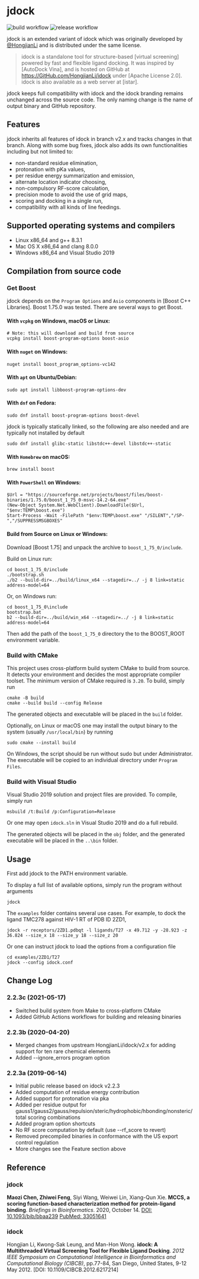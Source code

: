 jdock
=====
![build workflow](https://github.com/fengzhiwei1288/jdock/build.yml/badge.svg)
![release workflow](https://github.com/fengzhiwei1288/jdock/release.yml/badge.svg)

jdock is an extended variant of idock which was originally developed by [@HongjianLi](https://github.com/HongjianLi) and is distributed under the same license.

>idock is a standalone tool for structure-based [virtual screening] powered by fast and flexible ligand docking. It was inspired by [AutoDock Vina], and is hosted on GitHub at https://GitHub.com/HongjianLi/idock under [Apache License 2.0]. idock is also available as a web server at [istar].

jdock keeps full compatibility with idock and the idock branding remains unchanged across the source code. The only naming change is the name of output binary and GitHub repository.

Features
--------

jdock inherits all features of idock in branch v2.x and tracks changes in that branch. Along with some bug fixes, jdock also adds its own functionalities including but not limited to:
* non-standard residue elimination,
* protonation with pKa values,
* per residue energy summarization and emission,
* alternate location indicator choosing,
* non-compulsory RF-score calculation,
* precision mode to avoid the use of grid maps,
* scoring and docking in a single run,
* compatibility with all kinds of line feedings.


Supported operating systems and compilers
-----------------------------------------

* Linux x86_64 and g++ 8.3.1
* Mac OS X x86_64 and clang 8.0.0
* Windows x86_64 and Visual Studio 2019


Compilation from source code
----------------------------

### Get Boost

jdock depends on the `Program Options` and `Asio` components in [Boost C++ Libraries]. Boost 1.75.0 was tested. There are several ways to get Boost.

#### With `vcpkg` on Windows, macOS or Linux:
```
# Note: this will download and build from source
vcpkg install boost-program-options boost-asio
```

#### With `nuget` on Windows:
```
nuget install boost_program_options-vc142
```

#### With `apt` on Ubuntu/Debian:
```
sudo apt install libboost-program-options-dev
```

#### With `dnf` on Fedora:
```
sudo dnf install boost-program-options boost-devel  
```
jdock is typically statically linked, so the following are also needed and are typically not installed by default
```
sudo dnf install glibc-static libstdc++-devel libstdc++-static
```

#### With `Homebrew` on macOS:
```
brew install boost
```

#### With `PowerShell` on Windows:
```
$Url = "https://sourceforge.net/projects/boost/files/boost-binaries/1.75.0/boost_1_75_0-msvc-14.2-64.exe"
(New-Object System.Net.WebClient).DownloadFile($Url, "$env:TEMP\boost.exe")
Start-Process -Wait -FilePath "$env:TEMP\boost.exe" "/SILENT","/SP-","/SUPPRESSMSGBOXES"
```

#### Build from Source on Linux or Windows:

Download [Boost 1.75] and unpack the archive to `boost_1_75_0/include`.

Build on Linux run:
```
cd boost_1_75_0/include
./bootstrap.sh
./b2 --build-dir=../build/linux_x64 --stagedir=../ -j 8 link=static address-model=64
```

Or, on Windows run:
```
cd boost_1_75_0\include
bootstrap.bat
b2 --build-dir=../build/win_x64 --stagedir=../ -j 8 link=static address-model=64
```

Then add the path of the `boost_1_75_0` directory the to the BOOST_ROOT environment variable.

### Build with CMake

This project uses cross-platform build system CMake to build from source. It detects your environment and decides the most appropriate compiler toolset. The minimum version of CMake required is `3.20`. To build, simply run
```
cmake -B build
cmake --build build --config Release
```

The generated objects and executable will be placed in the `build` folder.

Optionally, on Linux or macOS one may install the output binary to the system (usually `/usr/local/bin`) by running
```
sudo cmake --install build
```

On Windows, the script should be run without sudo but under Administrator. The executable will be copied to an individual directory under `Program Files`.


### Build with Visual Studio

Visual Studio 2019 solution and project files are provided. To compile, simply run
```
msbuild /t:Build /p:Configuration=Release
```

Or one may open `idock.sln` in Visual Studio 2019 and do a full rebuild.

The generated objects will be placed in the `obj` folder, and the generated executable will be placed in the `..\bin` folder.


Usage
-----

First add jdock to the PATH environment variable.

To display a full list of available options, simply run the program without arguments
```
jdock
```

The `examples` folder contains several use cases. For example, to dock the ligand TMC278 against HIV-1 RT of PDB ID 2ZD1,
```
jdock -r receptors/2ZD1.pdbqt -l ligands/T27 -x 49.712 -y -28.923 -z 36.824 --size_x 18 --size_y 18 --size_z 20
```

Or one can instruct jdock to load the options from a configuration file
```
cd examples/2ZD1/T27
jdock --config idock.conf
```


Change Log
----------

### 2.2.3c (2021-05-17)

* Switched build system from Make to cross-platform CMake
* Added GitHub Actions workflows for building and releasing binaries

### 2.2.3b (2020-04-20)

* Merged changes from upstream HongjianLi/idock/v2.x for adding support for ten rare chemical elements
* Added --ignore_errors program option

### 2.2.3a (2019-06-14)

* Initial public release based on idock v2.2.3
* Added computation of residue energy contribution
* Added support for protonation via pka
* Added per residue output for gauss1/gauss2/gauss/repulsion/steric/hydrophobic/hbonding/nonsteric/total scoring combinations
* Added program option shortcuts
* No RF score computation by default (use --rf_score to revert)
* Removed precompiled binaries in conformance with the US export control regulation
* More changes see the Feature section above

Reference
---------

### jdock
**Maozi Chen, Zhiwei Feng**, Siyi Wang, Weiwei Lin, Xiang-Qun Xie. **MCCS, a scoring function-based characterization method for protein-ligand binding**. *Briefings in Bioinformatics*. 2020, October 14. [DOI: 10.1093/bib/bbaa239](https://doi.org/10.1093/bib/bbaa239) [PubMed: 33051641](https://pubmed.ncbi.nlm.nih.gov/33051641/)

### idock
Hongjian Li, Kwong-Sak Leung, and Man-Hon Wong. **idock: A Multithreaded Virtual Screening Tool for Flexible Ligand Docking**. *2012 IEEE Symposium on Computational Intelligence in Bioinformatics and Computational Biology (CIBCB)*, pp.77-84, San Diego, United States, 9-12 May 2012. [DOI: 10.1109/CIBCB.2012.6217214]
